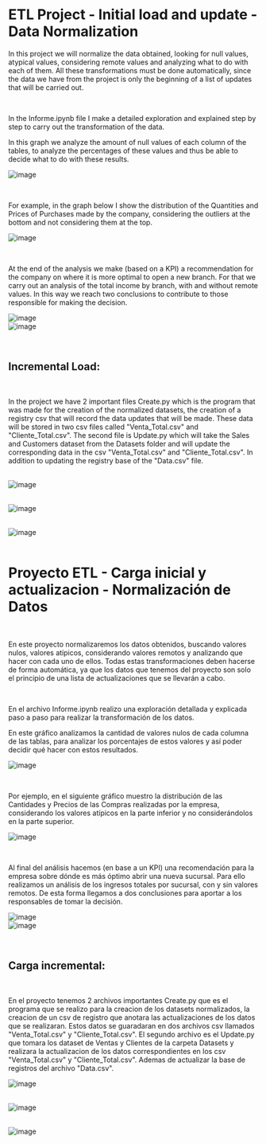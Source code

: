 # ETL Project - Initial load and update - Data Normalization

In this project we will normalize the data obtained, looking for null values, atypical values, considering remote values ​​and analyzing what to do with each of them. All these transformations must be done automatically, since the data we have from the project is only the beginning of a list of updates that will be carried out. <br>

<br>

In the Informe.ipynb file I make a detailed exploration and explained step by step to carry out the transformation of the data. <br>

In this graph we analyze the amount of null values ​​of each column of the tables, to analyze the percentages of these values ​​and thus be able to decide what to do with these results.<br>

![image](output2.png)<br>

<br>

For example, in the graph below I show the distribution of the Quantities and Prices of Purchases made by the company, considering the outliers at the bottom and not considering them at the top.<br>

![image](output.png)<br>

<br>

At the end of the analysis we make (based on a KPI) a recommendation for the company on where it is more optimal to open a new branch. For that we carry out an analysis of the total income by branch, with and without remote values. In this way we reach two conclusions to contribute to those responsible for making the decision. <br>

![image](output3.png)<br>
![image](output4.png)<br>

<br>

## Incremental Load: 
<br>

In the project we have 2 important files Create.py which is the program that was made for the creation of the normalized datasets, the creation of a registry csv that will record the data updates that will be made. These data will be stored in two csv files called "Venta_Total.csv" and "Cliente_Total.csv".
The second file is Update.py which will take the Sales and Customers dataset from the Datasets folder and will update the corresponding data in the csv "Venta_Total.csv" and "Cliente_Total.csv". In addition to updating the registry base of the "Data.csv" file. <br>
<br>

![image](output5.png)<br>
<br>

![image](output6.png)<br>
<br>

![image](output7.png)<br>
<br>


# Proyecto ETL - Carga inicial y actualizacion - Normalización de Datos

<br>

En este proyecto normalizaremos los datos obtenidos, buscando valores nulos, valores atípicos, considerando valores remotos y analizando que hacer con cada uno de ellos. Todas estas transformaciones deben hacerse de forma automática, ya que los datos que tenemos del proyecto son solo el principio de una lista de actualizaciones que se llevarán a cabo.<br>

<br>

En el archivo Informe.ipynb realizo una exploración detallada y explicada paso a paso para realizar la transformación de los datos.<br>

En este gráfico analizamos la cantidad de valores nulos de cada columna de las tablas, para analizar los porcentajes de estos valores y así poder decidir qué hacer con estos resultados.<br>

![image](output2.png)<br>

<br>

Por ejemplo, en el siguiente gráfico muestro la distribución de las Cantidades y Precios de las Compras realizadas por la empresa, considerando los valores atípicos en la parte inferior y no considerándolos en la parte superior.<br>

![image](output.png)<br>

<br>

Al final del análisis hacemos (en base a un KPI) una recomendación para la empresa sobre dónde es más óptimo abrir una nueva sucursal. Para ello realizamos un análisis de los ingresos totales por sucursal, con y sin valores remotos. De esta forma llegamos a dos conclusiones para aportar a los responsables de tomar la decisión. <br>

![image](output3.png)<br>
![image](output4.png)<br>

<br>

## Carga incremental: 
<br>


En el proyecto tenemos 2 archivos importantes Create.py que es el programa que se realizo para la creacion de los datasets normalizados, la creacion de un csv de registro que anotara las actualizaciones de los datos que se realizaran. Estos datos se guaradaran en dos archivos csv llamados "Venta_Total.csv" y "Cliente_Total.csv". 
El segundo archivo es el Update.py que tomara los dataset de Ventas y Clientes de la carpeta Datasets y realizara la actualizacion de los datos correspondientes en los csv "Venta_Total.csv" y "Cliente_Total.csv". Ademas de actualizar la base de registros del archivo "Data.csv". <br>

![image](output5.png)<br>
<br>

![image](output6.png)<br>
<br>

![image](output7.png)<br>
<br>

